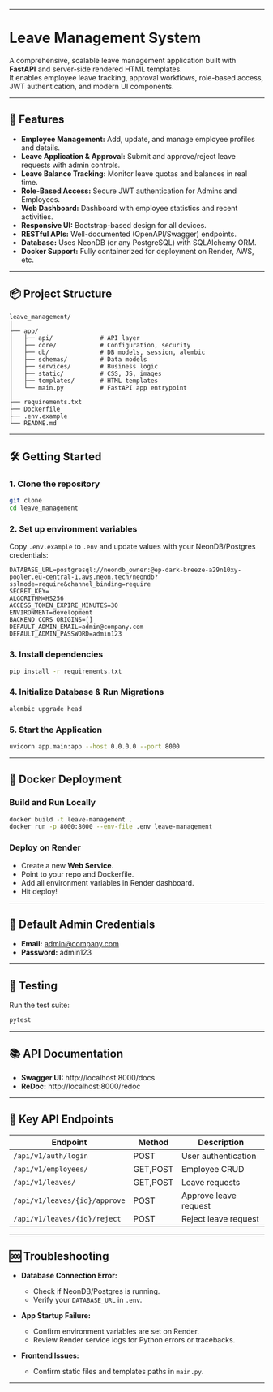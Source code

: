 ***

# Leave Management System

A comprehensive, scalable leave management application built with **FastAPI** and server-side rendered HTML templates.  
It enables employee leave tracking, approval workflows, role-based access, JWT authentication, and modern UI components.

***

## 🚀 Features

- **Employee Management:** Add, update, and manage employee profiles and details.
- **Leave Application & Approval:** Submit and approve/reject leave requests with admin controls.
- **Leave Balance Tracking:** Monitor leave quotas and balances in real time.
- **Role-Based Access:** Secure JWT authentication for Admins and Employees.
- **Web Dashboard:** Dashboard with employee statistics and recent activities.
- **Responsive UI:** Bootstrap-based design for all devices.
- **RESTful APIs:** Well-documented (OpenAPI/Swagger) endpoints.
- **Database:** Uses NeonDB (or any PostgreSQL) with SQLAlchemy ORM.
- **Docker Support:** Fully containerized for deployment on Render, AWS, etc.

***

## 📦 Project Structure

```
leave_management/
│
├── app/
│   ├── api/             # API layer
│   ├── core/            # Configuration, security
│   ├── db/              # DB models, session, alembic
│   ├── schemas/         # Data models
│   ├── services/        # Business logic
│   ├── static/          # CSS, JS, images
│   ├── templates/       # HTML templates
│   └── main.py          # FastAPI app entrypoint
│
├── requirements.txt
├── Dockerfile
├── .env.example
└── README.md
```

***

## 🛠️ Getting Started

### 1. Clone the repository

```bash
git clone 
cd leave_management
```

### 2. Set up environment variables

Copy `.env.example` to `.env` and update values with your NeonDB/Postgres credentials:

```dotenv
DATABASE_URL=postgresql://neondb_owner:@ep-dark-breeze-a29n10xy-pooler.eu-central-1.aws.neon.tech/neondb?sslmode=require&channel_binding=require
SECRET_KEY=
ALGORITHM=HS256
ACCESS_TOKEN_EXPIRE_MINUTES=30
ENVIRONMENT=development
BACKEND_CORS_ORIGINS=[]
DEFAULT_ADMIN_EMAIL=admin@company.com
DEFAULT_ADMIN_PASSWORD=admin123
```

### 3. Install dependencies

```bash
pip install -r requirements.txt
```

### 4. Initialize Database & Run Migrations

```bash
alembic upgrade head
```

### 5. Start the Application

```bash
uvicorn app.main:app --host 0.0.0.0 --port 8000
```

***

## 🐳 Docker Deployment

### Build and Run Locally

```bash
docker build -t leave-management .
docker run -p 8000:8000 --env-file .env leave-management
```

### Deploy on Render

- Create a new **Web Service**.
- Point to your repo and Dockerfile.
- Add all environment variables in Render dashboard.
- Hit deploy!

***

## 🔑 Default Admin Credentials

- **Email:** admin@company.com
- **Password:** admin123

***

## 🧪 Testing

Run the test suite:

```bash
pytest
```

***

## 📚 API Documentation

- **Swagger UI:** http://localhost:8000/docs
- **ReDoc:** http://localhost:8000/redoc

***

## 🎯 Key API Endpoints

| Endpoint                       | Method | Description              |
|---------------------------------|--------|--------------------------|
| `/api/v1/auth/login`            | POST   | User authentication      |
| `/api/v1/employees/`            | GET,POST| Employee CRUD           |
| `/api/v1/leaves/`               | GET,POST| Leave requests          |
| `/api/v1/leaves/{id}/approve`   | POST   | Approve leave request   |
| `/api/v1/leaves/{id}/reject`    | POST   | Reject leave request    |

***

## 🆘 Troubleshooting

- **Database Connection Error:**  
  - Check if NeonDB/Postgres is running.
  - Verify your `DATABASE_URL` in `.env`.

- **App Startup Failure:**  
  - Confirm environment variables are set on Render.
  - Review Render service logs for Python errors or tracebacks.

- **Frontend Issues:**  
  - Confirm static files and templates paths in `main.py`.

***
